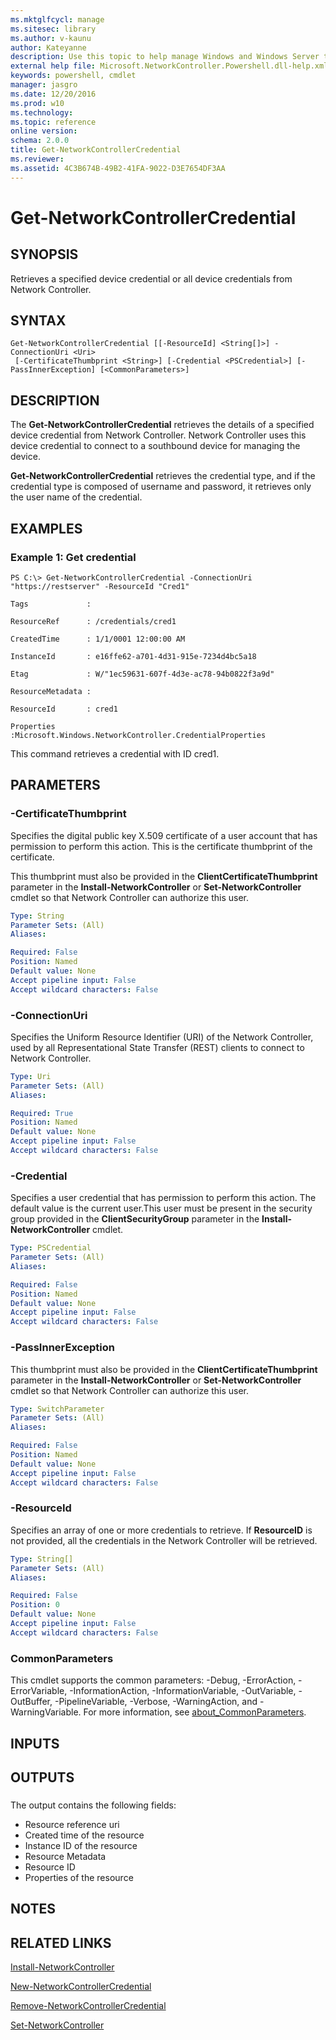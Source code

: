 ```yaml
---
ms.mktglfcycl: manage
ms.sitesec: library
ms.author: v-kaunu
author: Kateyanne
description: Use this topic to help manage Windows and Windows Server technologies with Windows PowerShell.
external help file: Microsoft.NetworkController.Powershell.dll-help.xml
keywords: powershell, cmdlet
manager: jasgro
ms.date: 12/20/2016
ms.prod: w10
ms.technology: 
ms.topic: reference
online version: 
schema: 2.0.0
title: Get-NetworkControllerCredential
ms.reviewer:
ms.assetid: 4C3B674B-49B2-41FA-9022-D3E7654DF3AA
---
```


# Get-NetworkControllerCredential

## SYNOPSIS
Retrieves a specified device credential or all device credentials from Network Controller.

## SYNTAX

```
Get-NetworkControllerCredential [[-ResourceId] <String[]>] -ConnectionUri <Uri>
 [-CertificateThumbprint <String>] [-Credential <PSCredential>] [-PassInnerException] [<CommonParameters>]
```

## DESCRIPTION
The **Get-NetworkControllerCredential** retrieves the details of a specified device credential from Network Controller.
Network Controller uses this device credential to connect to a southbound device for managing the device.

**Get-NetworkControllerCredential** retrieves the credential type, and if the credential type is composed of username and password, it retrieves only the user name of the credential.

## EXAMPLES

### Example 1: Get credential
```
PS C:\> Get-NetworkControllerCredential -ConnectionUri "https://restserver" -ResourceId "Cred1"

Tags             : 

ResourceRef      : /credentials/cred1

CreatedTime      : 1/1/0001 12:00:00 AM

InstanceId       : e16ffe62-a701-4d31-915e-7234d4bc5a18

Etag             : W/"1ec59631-607f-4d3e-ac78-94b0822f3a9d"

ResourceMetadata : 

ResourceId       : cred1

Properties       :Microsoft.Windows.NetworkController.CredentialProperties
```

This command retrieves a credential with ID cred1.

## PARAMETERS

### -CertificateThumbprint
Specifies the digital public key X.509 certificate of a user account that has permission to perform this action.
This is the certificate thumbprint of the certificate.

This thumbprint must also be provided in the **ClientCertificateThumbprint** parameter in the **Install-NetworkController** or **Set-NetworkController** cmdlet so that Network Controller can authorize this user.

```yaml
Type: String
Parameter Sets: (All)
Aliases: 

Required: False
Position: Named
Default value: None
Accept pipeline input: False
Accept wildcard characters: False
```

### -ConnectionUri
Specifies the Uniform Resource Identifier (URI) of the Network Controller, used by all Representational State Transfer (REST) clients to connect to Network Controller.

```yaml
Type: Uri
Parameter Sets: (All)
Aliases: 

Required: True
Position: Named
Default value: None
Accept pipeline input: False
Accept wildcard characters: False
```

### -Credential
Specifies a user credential that has permission to perform this action.
The default value is the current user.This user must be present in the security group provided in the **ClientSecurityGroup** parameter in the **Install-NetworkController** cmdlet.

```yaml
Type: PSCredential
Parameter Sets: (All)
Aliases: 

Required: False
Position: Named
Default value: None
Accept pipeline input: False
Accept wildcard characters: False
```

### -PassInnerException
This thumbprint must also be provided in the **ClientCertificateThumbprint** parameter in the **Install-NetworkController** or **Set-NetworkController** cmdlet so that Network Controller can authorize this user.

```yaml
Type: SwitchParameter
Parameter Sets: (All)
Aliases: 

Required: False
Position: Named
Default value: None
Accept pipeline input: False
Accept wildcard characters: False
```

### -ResourceId
Specifies an array of one or more credentials to retrieve.
If **ResourceID** is not provided, all the credentials in the Network Controller will be retrieved.

```yaml
Type: String[]
Parameter Sets: (All)
Aliases: 

Required: False
Position: 0
Default value: None
Accept pipeline input: False
Accept wildcard characters: False
```

### CommonParameters
This cmdlet supports the common parameters: -Debug, -ErrorAction, -ErrorVariable, -InformationAction, -InformationVariable, -OutVariable, -OutBuffer, -PipelineVariable, -Verbose, -WarningAction, and -WarningVariable. For more information, see [about_CommonParameters](https://go.microsoft.com/fwlink/?LinkID=113216).

## INPUTS

## OUTPUTS

###  
The output contains the following fields:
- Resource reference uri
- Created time of the resource
- Instance ID of the resource
- Resource Metadata
- Resource ID
- Properties of the resource

## NOTES

## RELATED LINKS

[Install-NetworkController](./Install-NetworkController.md)

[New-NetworkControllerCredential](./New-NetworkControllerCredential.md)

[Remove-NetworkControllerCredential](./Remove-NetworkControllerCredential.md)

[Set-NetworkController](./Set-NetworkController.md)

